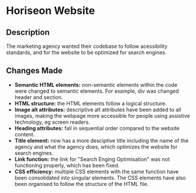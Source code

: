 # Horiseon Website 

## Description 

The marketing agency wanted their codebase to follow acessibility standards, and for the website to be optimized for search engines.

## Changes Made

- **Semantic HTML elements:** non-semantic elements within the code were changed to semantic elements. For example, div was changed header and section.
- **HTML structure:** the HTML elements follow a logical structure.
- **Image alt attributes:** descriptive alt attributes have been added to all images, making the webpage more accessible for people using assistive technology, eg screen readers.
- **Heading attributes:** fall in sequential order compared to the website content.
- **Title element:** now has a more desciptive title including the name of the agency and what the agency does, which optimizes the website for search engines. 
- **Link function:** the link for "Search Enging Optimisation" was not functioning properly, which has been fixed. 
- **CSS efficiency:** multiple CSS elements with the same function have been consolidated into singular elements. The CSS elements have also been organised to follow the structure of the HTML file.
